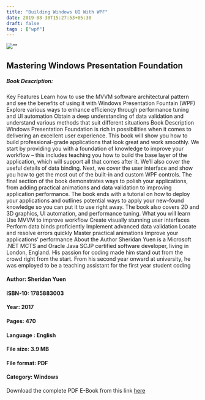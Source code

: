 ```yaml
---
title: "Building Windows UI With WPF"
date: 2019-08-30T15:27:53+05:30
draft: false
tags : ["wpf"]
---
```


![""](https://i.ibb.co/XY3Ys6C/Mastering-Windows-Presentation-Foundation-400x493.jpg)

## Mastering Windows Presentation Foundation

##### Book Description:

<p>Key Features Learn how to use the MVVM software architectural pattern and see the benefits of using it with Windows Presentation Fountain (WPF) Explore various ways to enhance efficiency through performance tuning and UI automation Obtain a deep understanding of data validation and understand various methods that suit different situations Book Description Windows Presentation Foundation is rich in possibilities when it comes to delivering an excellent user experience. This book will show you how to build professional-grade applications that look great and work smoothly. We start by providing you with a foundation of knowledge to improve your workflow – this includes teaching you how to build the base layer of the application, which will support all that comes after it. We’ll also cover the useful details of data binding. Next, we cover the user interface and show you how to get the most out of the built-in and custom WPF controls. The final section of the book demonstrates ways to polish your applications, from adding practical animations and data validation to improving application performance. The book ends with a tutorial on how to deploy your applications and outlines potential ways to apply your new-found knowledge so you can put it to use right away. The book also covers 2D and 3D graphics, UI automation, and performance tuning. What you will learn Use MVVM to improve workflow Create visually stunning user interfaces Perform data binds proficiently Implement advanced data validation Locate and resolve errors quickly Master practical animations Improve your applications’ performance About the Author Sheridan Yuen is a Microsoft .NET MCTS and Oracle Java SCJP certified software developer, living in London, England. His passion for coding made him stand out from the crowd right from the start. From his second year onward at university, he was employed to be a teaching assistant for the first year student coding</p>

#### Author: Sheridan Yuen
#### ISBN-10: 1785883003
#### Year: 2017
#### Pages: 470
#### Language : English
#### File size: 3.9 MB
#### File format: PDF
#### Category: Windows

<p>Download the complete PDF E-Book from this link <a href="https://github.com/nirzaf/Mastering-Windows-Presentation-Foundation/blob/master/Mastering%20Windows%20Presentation%20Foundation.pdf">here</a></p>

<frameset cols="150,*">
<frame name="pageindex" src="OutDocument\pg_index.htm"/>
<frame name="contents" src="OutDocument\pg_0001.htm"/>
</frameset>
